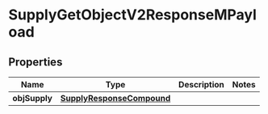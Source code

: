 
# SupplyGetObjectV2ResponseMPayload

## Properties
| Name | Type | Description | Notes |
| ------------ | ------------- | ------------- | ------------- |
| **objSupply** | [**SupplyResponseCompound**](SupplyResponseCompound.md) |  |  |



